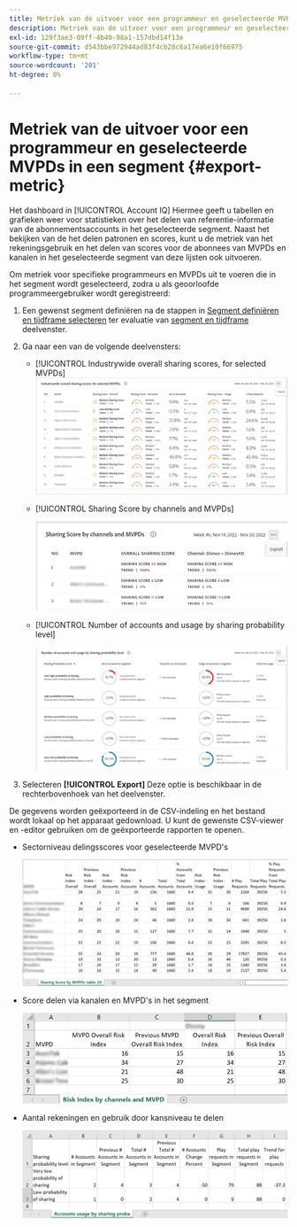 ```yaml
---
title: Metriek van de uitvoer voor een programmeur en geselecteerde MVPDs in een segment
description: Metriek van de uitvoer voor een programmeur en geselecteerde MVPDs in een segment
exl-id: 129f3ae3-09ff-4b40-98a1-157dbd14f13e
source-git-commit: d543bbe972944ad83f4cb28c8a17ea6e10f66975
workflow-type: tm+mt
source-wordcount: '201'
ht-degree: 0%

---
```


# Metriek van de uitvoer voor een programmeur en geselecteerde MVPDs in een segment {#export-metric}

Het dashboard in [!UICONTROL Account IQ] Hiermee geeft u tabellen en grafieken weer voor statistieken over het delen van referentie-informatie van de abonnementsaccounts in het geselecteerde segment. Naast het bekijken van de het delen patronen en scores, kunt u de metriek van het rekeningsgebruik en het delen van scores voor de abonnees van MVPDs en kanalen in het geselecteerde segment van deze lijsten ook uitvoeren.

Om metriek voor specifieke programmeurs en MVPDs uit te voeren die in het segment wordt geselecteerd, zodra u als geoorloofde programmeergebruiker wordt geregistreerd:

1. Een gewenst segment definiëren na de stappen in [Segment definiëren en tijdframe selecteren](/help/accountiq/howto-select-segment-timeframe.md) ter evaluatie van [segment en tijdframe](/help/accountiq/segments-timeframe.md) deelvenster.

1. Ga naar een van de volgende deelvensters:

   * [!UICONTROL Industrywide overall sharing scores, for selected MVPDs]
     ![](assets/ind-sharpanel-export-option.png)

   * [!UICONTROL Sharing Score by channels and MVPDs]

     ![](assets/sharscorepanel-export-option.png)

   * [!UICONTROL Number of accounts and usage by sharing probability level]

     ![](assets/usage-panel-export-option.png)

1. Selecteren **[!UICONTROL Export]** Deze optie is beschikbaar in de rechterbovenhoek van het deelvenster.

De gegevens worden geëxporteerd in de CSV-indeling en het bestand wordt lokaal op het apparaat gedownload. U kunt de gewenste CSV-viewer en -editor gebruiken om de geëxporteerde rapporten te openen.

* Sectorniveau delingsscores voor geselecteerde MVPD&#39;s

  ![](assets/export-ind-sharing-score.png)

* Score delen via kanalen en MVPD&#39;s in het segment

  ![](assets/export-risk-index-by-mvpdchannels.png)

* Aantal rekeningen en gebruik door kansniveau te delen

  ![](assets/export-acc-usage.png)
